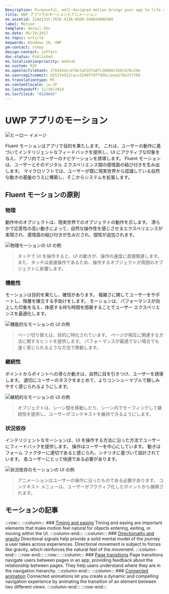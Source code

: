 ```yaml
---
Description: Purposeful, well-designed motion brings your app to life and makes the experience feel crafted and polished. Help users understand context changes, and tie experiences together with visual transitions.
title: UWP アプリでのモーションとアニメーション
ms.assetid: 21AA1335-765E-433A-85D8-560B340AE966
label: Motion
template: detail.hbs
ms.date: 05/19/2017
ms.topic: article
keywords: Windows 10, UWP
pm-contact: stmoy
design-contact: jeffarn
doc-status: Published
ms.localizationpriority: medium
ms.custom: RS5
ms.openlocfilehash: 2701844ccefdc5a535fa8fc20086c550cb7bc29e
ms.sourcegitcommit: d2517e522cacc5240f7dffd5bc1eaa278e3f7768
ms.translationtype: MT
ms.contentlocale: ja-JP
ms.lasthandoff: 11/30/2018
ms.locfileid: "8328843"
---
```

# <a name="motion-for-uwp-apps"></a>UWP アプリのモーション

![ヒーロー イメージ](images/header-motion2.svg)

Fluent モーションはアプリで目的を果たします。 これは、ユーザーの動作に基づいてインテリジェントなフィードバックを提供し、UI にアクティブな印象を与え、アプリ内でユーザーのナビゲーションを誘導します。 Fluent モーションは、ユーザーとそのデジタル エクスペリエンス間の感情面の結び付きを生み出します。 マイクロソフトでは、ユーザーが既に現実世界から認識している自然な動きの基盤のうえに構築し、そこからシステムを拡張します。

## <a name="fluent-motion-principles"></a>Fluent モーションの原則

### <a name="physical"></a>物理

動作中のオブジェクトは、現実世界でのオブジェクトの動作を示します。 滑らかで応答性の高い動きによって、自然な操作性を感じさせるエクスペリエンスが実現され、感情面の結び付きが生みだされ、個性が追加されます。

![物理モーションの UI の例](images/Physical.gif)
> タッチで UI を操作すると、UI の動きが、操作の速度に直接関連します。 また、タッチは直接操作であるため、操作するオブジェクトが周囲のオブジェクトに影響します。

### <a name="functional"></a>機能性

モーションは目的を果たし、確信があります。 複雑さに関してユーザーをサポートし、階層を確立する手助けをします。 モーションは、パフォーマンスが向上した印象を与え、体感する待ち時間を隠蔽することでユーザー エクスペリエンスを最適化します。

![機能的なモーションの UI の例](images/functional.gif)
> ページ切り替えは、目的に特化されています。 ページが相互に関連する方法に関するヒントを提供します。 パフォーマンスが最適でない場合でも速く感じられるような方法で移動します。

### <a name="continuous"></a>継続性

ポイントからポイントへの滑らか動きは、自然に目を引きつけ、ユーザーを誘導します。 適切にユーザーのタスクをまとめて、よりコンシューマブルで親しみやすく感じられるようにします。

![継続的なモーションの UI の例](images/continuous3.gif)
> オブジェクトは、シーン間を移動したり、シーン内でモーフィングして継続性を提供し、ユーザーがコンテキストを維持できるようにします。

### <a name="contextual"></a>状況依存

インテリジェントなモーションは、UI を操作する方法に沿った方法でユーザーにフィードバックを提供します。 操作はユーザーを中心にしています。 動きはフォーム ファクターに適切であると感じられ、シナリオに基づいて設計されています。 各ユーザーにとって快適である必要があります。

![状況依存のモーションの UI の例](images/Contextual.gif)
> アニメーションはユーザーの操作に沿ったものである必要があります。 コンテキスト メニューは、ユーザーがアクティブ化したポイントから展開されます。 

## <a name="motion-articles"></a>モーションの記事

:::row:::
    :::column:::
        ### [Timing and easing](timing-and-easing.md)
        Timing and easing are important elements that make motion feel natural for objects entering, exiting, or moving within the UI.
    :::column-end:::
    :::column:::
        ### [Directionality and gravity](directionality-and-gravity.md)
        Directional signals help provide a solid mental model of the journey a user takes across experiences. Directional movement is subject to forces like gravity, which reinforces the natural feel of the movement.
    :::column-end:::
:::row-end:::
:::row:::
    :::column:::
        ### [Page transitions](page-transitions.md)
        Page transitions navigate users between pages in an app, providing feedback about the relationship between pages. They help users understand where they are in the navigation hierarchy.
    :::column-end:::
    :::column:::
        ### [Connected animation](connected-animation.md)
        Connected animations let you create a dynamic and compelling navigation experience by animating the transition of an element between two different views.
    :::column-end:::
:::row-end:::
